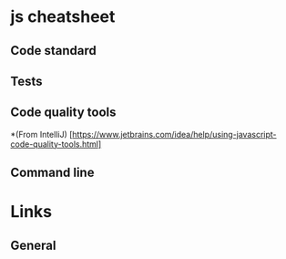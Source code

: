 # js cheatsheet


## Code standard

## Tests

## Code quality tools

  *(From IntelliJ) [https://www.jetbrains.com/idea/help/using-javascript-code-quality-tools.html]


## Command line

# Links

## General
